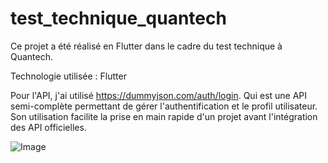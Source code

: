 # test_technique_quantech

Ce projet a été réalisé en Flutter dans le cadre du test technique à Quantech.

Technologie utilisée : Flutter

Pour l'API, j'ai utilisé https://dummyjson.com/auth/login. Qui est une API semi-complète permettant de gérer l'authentification et le profil utilisateur. Son utilisation facilite la prise en main rapide d'un projet avant l'intégration des API officielles.


![Image](https://github.com/user-attachments/assets/577ee1cf-ef67-43da-8063-707c6d26176e)


